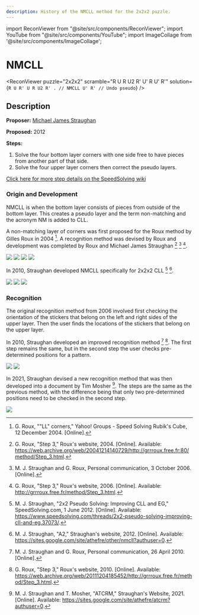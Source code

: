 ```yaml
---
description: History of the NMCLL method for the 2x2x2 puzzle.
---
```


import ReconViewer from "@site/src/components/ReconViewer";
import YouTube from "@site/src/components/YouTube";
import ImageCollage from '@site/src/components/ImageCollage';

# NMCLL

<ReconViewer
puzzle="2x2x2"
scramble="R U R U2 R' U' R U' R'"
solution={`R U R' U R U2 R' . // NMCLL
U' R' // Undo pseudo`}
/>

## Description

**Proposer:** [Michael James Straughan](CubingContributors/MethodDevelopers.md#straughan-michael-james-athefre)

**Proposed:** 2012

**Steps:**

1. Solve the four bottom layer corners with one side free to have pieces from another part of that side.
2. Solve the four upper layer corners then correct the pseudo layers.

[Click here for more step details on the SpeedSolving wiki](https://www.speedsolving.com/wiki/index.php?title=NMCLL)

### Origin and Development

NMCLL is when the bottom layer consists of pieces from outside of the bottom layer. This creates a pseudo layer and the term non-matching and the acronym NM is added to CLL.

A non-matching layer of corners was first proposed for the Roux method by Gilles Roux in 2004 [^roux-2004-1]. A recognition method was devised by Roux and development was completed by Roux and Michael James Straughan [^roux-2004-2] [^straughan-roux-2006] [^roux-2006].

![](img/CLL/Roux1.png)
![](img/CLL/Roux2.png)
![](img/CLL/Roux3.png)
![](img/CLL/Roux4.png)

In 2010, Straughan developed NMCLL specifically for 2x2x2 CLL [^straughan-2012-1] [^straughan-2012-2].

![](img/CLL/NMCLL1.png)
![](img/CLL/NMCLL2.png)
![](img/CLL/NMCLL3.png)

### Recognition

The original recognition method from 2006 involved first checking the orientation of the stickers that belong on the left and right sides of the upper layer. Then the user finds the locations of the stickers that belong on the upper layer.

In 2010, Straughan developed an improved recognition method [^straughan-roux-2010] [^roux-2010]. The first step remains the same, but in the second step the user checks pre-determined positions for a pattern.

![](img/CLL/NMCLL4.png)
![](img/CLL/Roux4.png)

In 2021, Straughan devised a new recognition method that was then developed into a document by Tim Mosher [^straughan-mosher-2021]. The steps are the same as the previous method, with the difference being that only two pre-determined positions need to be checked in the second step.

![](img/CLL/ATCRM.png)

[^roux-2004-1]: G. Roux, ""LL" corners," Yahoo! Groups - Speed Solving Rubik's Cube, 12 December 2004. [Online].
[^roux-2004-2]: G. Roux, "Step 3," Roux's website, 2004. [Online]. Available: https://web.archive.org/web/20041214140729/http://grrroux.free.fr:80/method/Step_3.html.
[^straughan-roux-2006]: M. J. Straughan and G. Roux, Personal communication, 3 October 2006. [Online].
[^roux-2006]: G. Roux, "Step 3," Roux's website, 2006. [Online]. Available: http://grrroux.free.fr/method/Step_3.html.
[^straughan-2012-1]: M. J. Straughan, "2x2 Pseudo Solving: Improving CLL and EG," SpeedSolving.com, 1 June 2012. [Online]. Available: https://www.speedsolving.com/threads/2x2-pseudo-solving-improving-cll-and-eg.37073/.
[^straughan-2012-2]: M. J. Straughan, "A2," Straughan's website, 2012. [Online]. Available: https://sites.google.com/site/athefre/other/nmcll?authuser=0.
[^straughan-roux-2010]: M. J. Straughan and G. Roux, Personal communication, 26 April 2010. [Online].
[^roux-2010]: G. Roux, "Step 3," Roux's website, 2010. [Online]. Available: https://web.archive.org/web/20111204185452/http://grrroux.free.fr/method/Step_3.html.
[^straughan-mosher-2021]: M. J. Straughan and T. Mosher, "ATCRM," Straughan's Website, 2021. [Online]. Available: https://sites.google.com/site/athefre/atcrm?authuser=0.